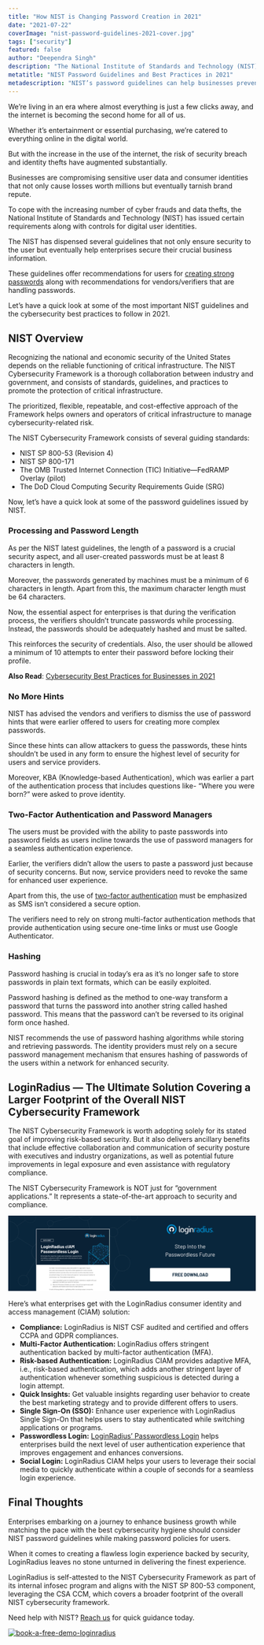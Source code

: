 ```yaml
---
title: "How NIST is Changing Password Creation in 2021"
date: "2021-07-22"
coverImage: "nist-password-guidelines-2021-cover.jpg"
tags: ["security"]
featured: false 
author: "Deependra Singh"
description: "The National Institute of Standards and Technology (NIST) has issued certain requirements along with controls for digital user identities. Let’s have a quick look at some of the important NIST password guidelines and learn how businesses can ensure maximum security in 2021 and beyond."
metatitle: "NIST Password Guidelines and Best Practices in 2021"
metadescription: "NIST’s password guidelines can help businesses prevent a breach and secure consumer data. This insightful read helps you better understand NIST guidelines."
---
```


We’re living in an era where almost everything is just a few clicks away, and the internet is becoming the second home for all of us.

Whether it’s entertainment or essential purchasing, we’re catered to everything online in the digital world.

But with the increase in the use of the internet, the risk of security breach and identity thefts have augmented substantially.

Businesses are compromising sensitive user data and consumer identities that not only cause losses worth millions but eventually tarnish brand repute.  

To cope with the increasing number of cyber frauds and data thefts, the National Institute of Standards and Technology (NIST) has issued certain requirements along with controls for digital user identities.

The NIST has dispensed several guidelines that not only ensure security to the user but eventually help enterprises secure their crucial business information.

These guidelines offer recommendations for users for [creating strong passwords](https://www.loginradius.com/blog/start-with-identity/loginradius-password-policy-business-consumer/) along with recommendations for vendors/verifiers that are handling passwords.

Let’s have a quick look at some of the most important NIST guidelines and the cybersecurity best practices to follow in 2021.


## NIST Overview 

Recognizing the national and economic security of the United States depends on the reliable functioning of critical infrastructure. The NIST Cybersecurity Framework is a thorough collaboration between industry and government, and consists of standards, guidelines, and practices to promote the protection of critical infrastructure.

The prioritized, flexible, repeatable, and cost-effective approach of the Framework helps owners and operators of critical infrastructure to manage cybersecurity-related risk.

The NIST Cybersecurity Framework consists of several guiding standards:



* NIST SP 800-53 (Revision 4)
* NIST SP 800-171
* The OMB Trusted Internet Connection (TIC) Initiative—FedRAMP Overlay (pilot) 
* The DoD Cloud Computing Security Requirements Guide (SRG)

Now, let’s have a quick look at some of the password guidelines issued by NIST.


### Processing and Password Length

As per the NIST latest guidelines, the length of a password is a crucial security aspect, and all user-created passwords must be at least 8 characters in length.

Moreover, the passwords generated by machines must be a minimum of 6 characters in length. Apart from this, the maximum character length must be 64 characters.

Now, the essential aspect for enterprises is that during the verification process, the verifiers shouldn’t truncate passwords while processing. Instead, the passwords should be adequately hashed and must be salted.

This reinforces the security of credentials. Also, the user should be allowed a minimum of 10 attempts to enter their password before locking their profile.

**Also Read**: [Cybersecurity Best Practices for Businesses in 2021](https://www.loginradius.com/blog/start-with-identity/cybersecurity-best-practices-for-enterprises/) 


### No More Hints

NIST has advised the vendors and verifiers to dismiss the use of password hints that were earlier offered to users for creating more complex passwords.

Since these hints can allow attackers to guess the passwords, these hints shouldn’t be used in any form to ensure the highest level of security for users and service providers.

Moreover, KBA (Knowledge-based Authentication), which was earlier a part of the authentication process that includes questions like- “Where you were born?” were asked to prove identity.


### Two-Factor Authentication and Password Managers

The users must be provided with the ability to paste passwords into password fields as users incline towards the use of password managers for a seamless authentication experience.

Earlier, the verifiers didn’t allow the users to paste a password just because of security concerns. But now, service providers need to revoke the same for enhanced user experience.

Apart from this, the use of [two-factor authentication](https://www.loginradius.com/blog/start-with-identity/how-secure-2fa/) must be emphasized as SMS isn’t considered a secure option.

The verifiers need to rely on strong multi-factor authentication methods that provide authentication using secure one-time links or must use Google Authenticator.


### Hashing

Password hashing is crucial in today’s era as it’s no longer safe to store passwords in plain text formats, which can be easily exploited.

Password hashing is defined as the method to one-way transform a password that turns the password into another string called hashed password. This means that the password can’t be reversed to its original form once hashed.

NIST recommends the use of password hashing algorithms while storing and retrieving passwords. The identity providers must rely on a secure password management mechanism that ensures hashing of passwords of the users within a network for enhanced security.


## LoginRadius **—** The Ultimate Solution Covering a Larger Footprint of the Overall NIST Cybersecurity Framework

The NIST Cybersecurity Framework is worth adopting solely for its stated goal of improving risk-based security. But it also delivers ancillary benefits that include effective collaboration and communication of security posture with executives and industry organizations, as well as potential future improvements in legal exposure and even assistance with regulatory compliance.

The NIST Cybersecurity Framework is NOT just for “government applications.” It represents a state-of-the-art approach to security and compliance.

[![DS-passwordless-login](DS-passwordless-login.png)](https://www.loginradius.com/resource/loginradius-ciam-passwordless-login/)

Here’s what enterprises get with the LoginRadius consumer identity and access management (CIAM) solution:



* **Compliance:** LoginRadius is NIST CSF audited and certified and offers CCPA and GDPR compliances.
* **Multi-Factor Authentication:** LoginRadius offers stringent authentication backed by multi-factor authentication (MFA).
* **Risk-based Authentication:** LoginRadius CIAM provides adaptive MFA, i.e., risk-based authentication, which adds another stringent layer of authentication whenever something suspicious is detected during a login attempt.
* **Quick Insights:** Get valuable insights regarding user behavior to create the best marketing strategy and to provide different offers to users.
* **Single Sign-On (SSO):** Enhance user experience with LoginRadius Single Sign-On that helps users to stay authenticated while switching applications or programs.
* **Passwordless Login:** [LoginRadius’ Passwordless Login](https://www.loginradius.com/passwordless-login/) helps enterprises build the next level of user authentication experience that improves engagement and enhances conversions.
* **Social Login:** LoginRadius CIAM helps your users to leverage their social media to quickly authenticate within a couple of seconds for a seamless login experience. 


## Final Thoughts

Enterprises embarking on a journey to enhance business growth while matching the pace with the best cybersecurity hygiene should consider NIST password guidelines while making password policies for users.

When it comes to creating a flawless login experience backed by security, LoginRadius leaves no stone unturned in delivering the finest experience.

LoginRadius is self-attested to the NIST Cybersecurity Framework as part of its internal infosec program and aligns with the NIST SP 800-53 component, leveraging the CSA CCM, which covers a broader footprint of the overall NIST cybersecurity framework.

Need help with NIST? [Reach us](https://www.loginradius.com/contact-sales/) for quick guidance today.


[![book-a-free-demo-loginradius](book-a-demo-loginradius.png)](https://www.loginradius.com/book-a-demo/)
